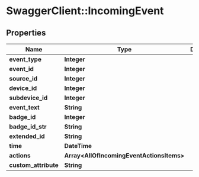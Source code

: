 # SwaggerClient::IncomingEvent

## Properties
Name | Type | Description | Notes
------------ | ------------- | ------------- | -------------
**event_type** | **Integer** |  | [optional] 
**event_id** | **Integer** |  | [optional] 
**source_id** | **Integer** |  | [optional] 
**device_id** | **Integer** |  | [optional] 
**subdevice_id** | **Integer** |  | [optional] 
**event_text** | **String** |  | [optional] 
**badge_id** | **Integer** |  | [optional] 
**badge_id_str** | **String** |  | [optional] 
**extended_id** | **String** |  | [optional] 
**time** | **DateTime** |  | [optional] 
**actions** | **Array&lt;AllOfIncomingEventActionsItems&gt;** |  | [optional] 
**custom_attribute** | **String** |  | [optional] 

